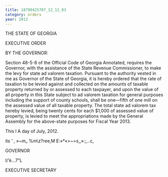 ```yaml
---
title: 18790425707_12_12_03
category: orders
year: 2012
---
```

 

THE STATE OF GEORGIA

EXECUTIVE ORDER

BY THE GOVERNOR:

Section 48-5-8 of the Official Code of Georgia Annotated, requires the
Governor, with the assistance of the State Revenue Commissioner, to
make the levy for state ad valorem taxation. Pursuant to the authority
vested in me as Governor of the State of Georgia, it is hereby ordered that
the rate of taxation to be levied against and collected on the amounts of
taxable property returned by or assessed to each taxpayer, and upon the
value of all property in this State subject to ad valorem taxation for general
purposes including the support of county schools, shall be one—fifth of one
mill on the assessed value of all taxable property. The total state ad
valorem tax hereby levied, being twenty cents for each $1,000 of assessed
value of property, is levied to meet the appropriations made by the General
Assembly for the above-state purposes for Fiscal Year 2013.

This l A day of July, 2012.

its ‘ , »~m_
%m\z?ree,M E:»*«>~=s,,»:;,..c,

GOVERNOR

I/’é...7”L

EXECUTIVE SECRETARY

